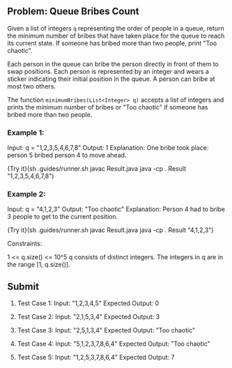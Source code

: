 ## Problem: Queue Bribes Count

Given a list of integers `q` representing the order of people in a queue, return the minimum number of bribes that have taken place for the queue to reach its current state. If someone has bribed more than two people, print "Too chaotic".

Each person in the queue can bribe the person directly in front of them to swap positions. Each person is represented by an integer and wears a sticker indicating their initial position in the queue. A person can bribe at most two others. 

The function `minimumBribes(List<Integer> q)` accepts a list of integers and prints the minimum number of bribes or "Too chaotic" if someone has bribed more than two people.

### Example 1:

Input: q = "1,2,3,5,4,6,7,8"
Output: 1
Explanation: One bribe took place: person 5 bribed person 4 to move ahead.

{Try it}(sh .guides/runner.sh javac Result.java java -cp . Result "1,2,3,5,4,6,7,8")

### Example 2:

Input: q = "4,1,2,3"
Output: "Too chaotic"
Explanation: Person 4 had to bribe 3 people to get to the current position. 

{Try it}(sh .guides/runner.sh javac Result.java java -cp . Result "4,1,2,3")

Constraints:

1 <= q.size() <= 10^5
q consists of distinct integers.
The integers in q are in the range [1, q.size()].

## Submit


1. Test Case 1: 
    Input: "1,2,3,4,5"
    Expected Output: 0

2. Test Case 2: 
    Input: "2,1,5,3,4"
    Expected Output: 3

3. Test Case 3: 
    Input: "2,5,1,3,4"
    Expected Output: "Too chaotic"

4. Test Case 4: 
    Input: "5,1,2,3,7,8,6,4"
    Expected Output: "Too chaotic"

5. Test Case 5: 
    Input: "1,2,5,3,7,8,6,4"
    Expected Output: 7

